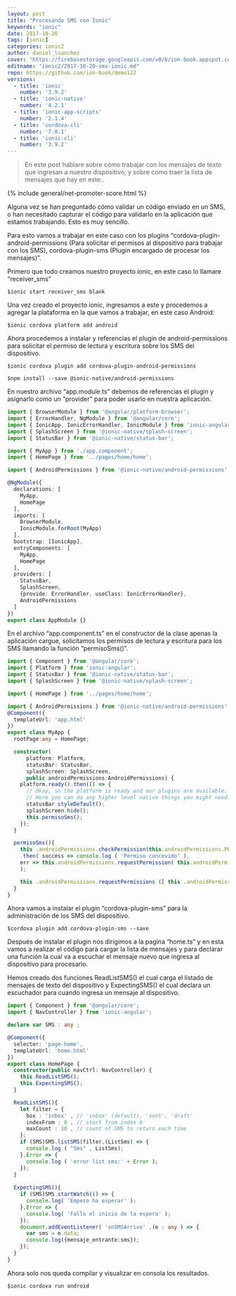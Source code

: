 ```yaml
---
layout: post
title: "Procesando SMS con Ionic"
keywords: "ionic"
date: 2017-10-20
tags: [ionic]
categories: ionic2
author: daniel_lsanchez
cover: "https://firebasestorage.googleapis.com/v0/b/ion-book.appspot.com/o/posts%2F2017-10-20-sms-ionic%2FProcesando%20SMS%20con%20Ionic.png?alt=media&token=c00c8337-2673-4755-b65c-7be852d9c7aa"
editname: "ionic2/2017-10-20-sms-ionic.md"
repo: https://github.com/ion-book/demo122
versions:
  - title: 'ionic'
    number: '3.9.2'
  - title: 'ionic-native'
    number: '4.2.1'
  - title: 'ionic-app-scripts'
    number: '2.1.4'
  - title: 'cordova-cli'
    number: '7.0.1'
  - title: 'ionic-cli'
    number: '3.9.2'
---
```

> En este post hablare sobre cómo trabajar con los mensajes de texto que ingresan a nuestro dispositivo, y sobre como traer la lista de mensajes que hay en este..

<amp-img width="1024" height="512" layout="responsive" src="https://firebasestorage.googleapis.com/v0/b/ion-book.appspot.com/o/posts%2F2017-10-20-sms-ionic%2FProcesando%20SMS%20con%20Ionic.png?alt=media&token=c00c8337-2673-4755-b65c-7be852d9c7aa" alt="charts"></amp-img>

{% include general/net-promoter-score.html %}

Alguna vez se  han preguntado cómo validar un código enviado en un SMS,  o han necesitado capturar el código para validarlo en la aplicación que estamos trabajando. Esto es muy sencillo.

Para esto vamos a trabajar en este caso con los plugins “cordova-plugin-android-permissions (Para solicitar el permisos al dispositivo para trabajar con los SMS), cordova-plugin-sms (Plugin encargado de procesar los mensajes)”.

Primero que todo creamos nuestro proyecto ionic, en este caso lo llamare “receiver_sms”

````
$ionic start receiver_sms blank
````

Una vez creado el proyecto ionic, ingresamos a este y procedemos a agregar la plataforma en la que vamos a trabajar, en este caso Android:

````
$ionic cordova platform add android
````

Ahora procedemos a instalar y referencias el plugin de android-permissions para solicitar el permiso de lectura y escritura sobre los SMS del dispositivo.

````
$ionic cordova plugin add cordova-plugin-android-permissions
````

````
$npm install --save @ionic-native/android-permissions
````

En nuestro archivo “app.module.ts” debemos de referencias el plugin y asignarlo como un “provider” para poder usarlo en nuestra aplicación.

```ts
import { BrowserModule } from '@angular/platform-browser';
import { ErrorHandler, NgModule } from '@angular/core';
import { IonicApp, IonicErrorHandler, IonicModule } from 'ionic-angular';
import { SplashScreen } from '@ionic-native/splash-screen';
import { StatusBar } from '@ionic-native/status-bar';

import { MyApp } from './app.component';
import { HomePage } from '../pages/home/home';

import { AndroidPermissions } from '@ionic-native/android-permissions';

@NgModule({
  declarations: [
    MyApp,
    HomePage
  ],
  imports: [
    BrowserModule,
    IonicModule.forRoot(MyApp)
  ],
  bootstrap: [IonicApp],
  entryComponents: [
    MyApp,
    HomePage
  ],
  providers: [
    StatusBar,
    SplashScreen,
    {provide: ErrorHandler, useClass: IonicErrorHandler},
    AndroidPermissions
  ]
})
export class AppModule {}
```

En el archivo “app.component.ts” en el constructor de la clase apenas la aplicación cargue, solicitamos los permisos de lectura y escritura para los SMS llamando la función “permisoSms()”.

```ts
import { Component } from '@angular/core';
import { Platform } from 'ionic-angular';
import { StatusBar } from '@ionic-native/status-bar';
import { SplashScreen } from '@ionic-native/splash-screen';

import { HomePage } from '../pages/home/home';

import { AndroidPermissions } from '@ionic-native/android-permissions';
@Component({
  templateUrl: 'app.html'
})
export class MyApp {
  rootPage:any = HomePage;

  constructor(
      platform: Platform, 
      statusBar: StatusBar, 
      splashScreen: SplashScreen, 
      public androidPermissions:AndroidPermissions) {
    platform.ready().then(() => {
      // Okay, so the platform is ready and our plugins are available.
      // Here you can do any higher level native things you might need.
      statusBar.styleDefault();
      splashScreen.hide();
      this.permisoSms();
    });
  }

  permisoSms(){
    this .androidPermissions.checkPermission(this.androidPermissions.PERMISSION.READ_SMS)
    .then( success => console.log ( 'Permiso concevido' ), 
    err => this.androidPermissions.requestPermission( this.androidPermissions.PERMISSION.READ_SMS) 
    ); 

    this .androidPermissions.requestPermissions ([ this .androidPermissions.PERMISSION.READ_SMS]);
  }
}

```

Ahora vamos a instalar el plugin “cordova-plugin-sms”  para la administración de los SMS del dispositivo.

````
$cordova plugin add cordova-plugin-sms --save
````

Después de instalar el plugin nos dirigimos a la pagina “home.ts” y en esta vamos a realizar el código para cargar la lista de mensajes y para declarar una función la cual va a escuchar el mensaje nuevo que ingresa al dispositivo para procesarlo. 

Hemos creado dos funciones ReadListSMS() el cual carga el listado de mensajes de texto del dispositivo y ExpectingSMS() el cual declara un escuchador para cuando ingresa un mensaje al dispositivo.

```ts
import { Component } from '@angular/core';
import { NavController } from 'ionic-angular';

declare var SMS : any ; 

@Component({
  selector: 'page-home',
  templateUrl: 'home.html'
})
export class HomePage {
  constructor(public navCtrl: NavController) {
    this.ReadListSMS();
    this.ExpectingSMS();
  }

  ReadListSMS(){    
    let filter = { 
      box : 'inbox' , // 'inbox' (default), 'sent', 'draft' 
      indexFrom : 0 , // start from index 0 
      maxCount : 10 , // count of SMS to return each time 
    }; 
    if (SMS)SMS.listSMS(filter,(ListSms) => { 
      console.log ( "Sms" , ListSms); 
    },Error => { 
      console.log ( 'error list sms:' + Error ); 
    }); 
  } 
    
  ExpectingSMS(){          
    if (SMS)SMS.startWatch(() => { 
      console.log( 'Empezo ha esperar' ); 
    },Error => { 
      console.log( 'Fallo el inicio de la espera' ); 
    });      
    document.addEventListener( 'onSMSArrive' ,(e : any ) => { 
      var sms = e.data; 
      console.log({mensaje_entrante:sms});       
    }); 
  }
}
```

Ahora solo nos queda compilar y visualizar en consola los resultados.

````
$ionic cordova run android
````

<amp-img width="281" height="500" layout="fixed" src="https://firebasestorage.googleapis.com/v0/b/ion-book.appspot.com/o/posts%2F2017-10-20-sms-ionic%2FScreenshot_20171020-140215.png?alt=media&token=655810fc-8a8c-4b32-8532-e2d79ab79aff" alt="result"></amp-img>

